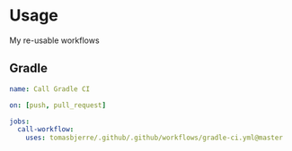 # Usage

My re-usable workflows

## Gradle

```yml
name: Call Gradle CI

on: [push, pull_request]

jobs:
  call-workflow:
    uses: tomasbjerre/.github/.github/workflows/gradle-ci.yml@master
```
